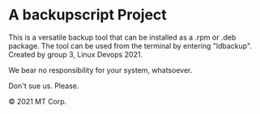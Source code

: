 # A backupscript Project


This is a versatile backup tool that can be installed as a .rpm or .deb package. The tool can be used from the terminal by entering "ldbackup". Created by group 3, Linux Devops 2021.

We bear no responsibility for your system, whatsoever.


Don't sue us. Please.

© 2021 MT Corp.



